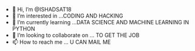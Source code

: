 - 👋 Hi, I’m @ISHADSAT18
- 👀 I’m interested in ...CODING AND HACKING
- 🌱 I’m currently learning ...DATA SCIENCE AND MACHINE LEARNING IN PYTHON
- 💞️ I’m looking to collaborate on ... TO GET THE JOB 
- 📫 How to reach me ... U CAN MAIL ME 

<!---
ishadsat18/ishadsat18 is a ✨ special ✨ repository because its `README.md` (this file) appears on your GitHub profile.
You can click the Preview link to take a look at your changes.
--->
